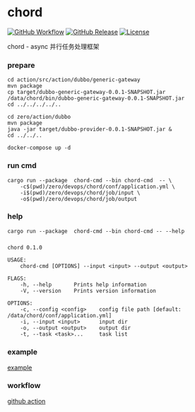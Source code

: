 # chord

[![GitHub Workflow](https://img.shields.io/github/workflow/status/bit-ranger/chord/docker-cargo)](https://github.com/bit-ranger/chord/actions)
[![GitHub Release](https://img.shields.io/github/v/release/bit-ranger/chord?include_prereleases)](https://github.com/bit-ranger/chord/releases/latest)
[![License](https://img.shields.io/github/license/bit-ranger/chord)](https://github.com/bit-ranger/chord/blob/master/LICENSE)

chord - async 并行任务处理框架

### prepare

    cd action/src/action/dubbo/generic-gateway
    mvn package
    cp target/dubbo-generic-gateway-0.0.1-SNAPSHOT.jar /data/chord/bin/dubbo-generic-gateway-0.0.1-SNAPSHOT.jar
    cd ../../../../..

    cd zero/action/dubbo
    mvn package
    java -jar target/dubbo-provider-0.0.1-SNAPSHOT.jar &
    cd ../../..

    docker-compose up -d
    
### run cmd

    cargo run --package  chord-cmd --bin chord-cmd  -- \ 
        -c$(pwd)/zero/devops/chord/conf/application.yml \ 
        -i$(pwd)/zero/devops/chord/job/input \ 
        -o$(pwd)/zero/devops/chord/job/output

### help

    cargo run --package  chord-cmd --bin chord-cmd -- --help

##### 

    chord 0.1.0

    USAGE:
        chord-cmd [OPTIONS] --input <input> --output <output>

    FLAGS:
        -h, --help       Prints help information
        -V, --version    Prints version information

    OPTIONS:
        -c, --config <config>    config file path [default: /data/chord/conf/application.yml]
        -i, --input <input>      input dir
        -o, --output <output>    output dir
        -t, --task <task>...     task list

### example

[example](https://github.com/bit-ranger/chord/tree/master/zero/devops/chord/job/input)

### workflow

[github action](https://github.com/bit-ranger/chord/blob/master/.github/workflows/multi.yml)